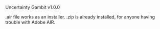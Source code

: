 Uncertainty Gambit v1.0.0

.air file works as an installer.
.zip is already installed, for anyone having trouble with Adobe AIR.